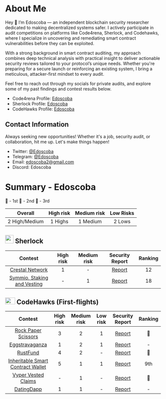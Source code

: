 # About Me
Hey 👋 I’m Edoscoba — an independent blockchain security researcher dedicated to making decentralized systems safer. I actively participate in audit competitions on platforms like Code4rena, Sherlock, and Codehawks, where I specialize in uncovering and remediating smart contract vulnerabilities before they can be exploited.

With a strong background in smart contract auditing, my approach combines deep technical analysis with practical insight to deliver actionable security reviews tailored to your protocol’s unique needs. Whether you're preparing for a secure launch or reinforcing an existing system, I bring a meticulous, attacker-first mindset to every audit.

Feel free to reach out through my socials for private audits, and explore some of my past findings and contest results below.

- Code4rena Profile: [Edoscoba](https://code4rena.com/@Edoscoba)
- Sherlock Profile: [Edoscoba](https://audits.sherlock.xyz/watson/Edoscoba)
- CodeHawks Profile: [Edoscoba](https://www.codehawks.com/profile/clokuwofs000yih08n1oqrf6d)

## Contact Information

Always seeking new opportunities! Whether it's a job, security audit, or collaboration, hit me up. Let's make things happen!

- Twitter: [@Edoscoba](https://twitter.com/edoscoba)
- Telegram: [@Edoscoba](https://t.me/Edoscoba)
- Email: [edoscoba2@gmail.com](edoscoba2@gmail.com)
- Discord: Edoscoba

# Summary - Edoscoba

🥇 - 1st
🥈 - 2nd
🥉 - 3rd

|    Overall     | High risk | Medium risk | Low Risks |
| :------------: | :-------: | :---------: | :-------: |
| 2 High/Medium  | 1 Highs   | 1  Medium   |  2 Lows   |



<!-- ## <img src="https://code4rena.com/images/c4-logo-icon.svg" width=40 height=27> Code4rena

|                                 Contest                                 | High risk | Medium risk | Low risk |                               Security Report                               | Ranking | Team Name |
| :---------------------------------------------------------------------: | :-------: | :---------: | :------: | :-------------------------------------------------------------------------: | :-----: | --------- |
|      [Ai Arena](https://code4rena.com/audits/2024-02-ai-arena#top)      |     2     |      1      |    -     |  [Report](https://github.com/code-423n4/2024-02-ai-arena-findings/issues)   |  260th  |           |
|          [Noya](https://code4rena.com/audits/2024-04-noya#top)          |     -     |      1      |    -     |   [Report](https://github.com/code-423n4/2024-04-noya-findings/issues/51)   |  109th  |           |
|         [Predy](https://code4rena.com/audits/2024-05-predy#top)         |     -     |      1      |    -     |  [Report](https://github.com/code-423n4/2024-05-predy-findings/issues/246)  |  51st   |           |
|      [ThorWallet](https://code4rena.com/audits/2025-02-thorwallet)      |     1     |      -      |    -     | [Report](https://code4rena.com/audits/2025-02-thorwallet/submissions/S-374) |   🥉    |           |
| [Next Generation](https://code4rena.com/audits/2025-01-next-generation) |     1     |      -      |    -     |                               [Coming soon]()                               |  25th   |           |
|        [Nudgexyz](https://code4rena.com/audits/2025-03-nudgexyz)        |     -     |      1      |    -     |                               [Coming soon]()                               |    -    |           | -->

## <img src="https://www.google.com/s2/favicons?sz=64&domain_url=https://audits.sherlock.xyz/" width=27 height=27> Sherlock

|                           Contest                            | High risk | Medium risk |                                         Security Report                                          | Ranking | 
| :----------------------------------------------------------: | :-------: | :---------: | :----------------------------------------------------------------------------------------------: | :-----: |
| [Crestal Network](https://audits.sherlock.xyz/contests/755) |     1     |      -      | [Report](https://github.com/sherlock-audit/2025-03-crestal-network-judging/issues/74) |   12   | 
|   [Symmio, Staking and Vesting](https://audits.sherlock.xyz/contests/838)    |     -     |      1      |                    [Report]( https://github.com/sherlock-audit/2025-03-crestal-network-judging/issues/74)                     |    18    | 


<!-- ## <img src="https://www.google.com/s2/favicons?sz=64&domain_url=https://cantina.xyz/" width=27 height=27> Cantina

|                                          Contest                                          | High risk | Medium risk |                                   Security Report                                    | Ranking | Team Name |
| :---------------------------------------------------------------------------------------: | :-------: | :---------: | :----------------------------------------------------------------------------------: | :-----: | :-------: |
| [Royco Protocol](https://cantina.xyz/code/fadb5a8f-e39c-4a6b-89f6-a03858bb8602/README.md) |     1     |      -      | [Report](https://cantina.xyz/code/fadb5a8f-e39c-4a6b-89f6-a03858bb8602/findings/411) |   83    |     -     |
 -->

<!-- ## <img src="https://res.cloudinary.com/droqoz7lg/image/upload/v1689080263/snhkgvtsidryjdtx0pce.png" width=32 height=22> CodeHawks

|                              Contest                              | High risk | Medium risk | Low risk |                                                 Security Report                                                 | Ranking | Team Name |
| :---------------------------------------------------------------: | :-------: | :---------: | :------: | :-------------------------------------------------------------------------------------------------------------: | :-----: | --------- | -->


## <img src="https://res.cloudinary.com/droqoz7lg/image/upload/v1689080263/snhkgvtsidryjdtx0pce.png" width=32 height=22> CodeHawks (First-flights)

|                              Contest                              | High risk | Medium risk | Low risk |                                                 Security Report                                                 | Ranking |
| :---------------------------------------------------------------: | :-------: | :---------: | :------: | :-------------------------------------------------------------------------------------------------------------: | :-----: 
| [Rock Paper Scissors](https://codehawks.cyfrin.io/c/2025-04-rock-paper-scissors) |     3     |      2      | 1 |   [Report](https://codehawks.cyfrin.io/c/2025-04-rock-paper-scissors/submissions?filterDone=%7B%22value%22%3A%22all%22%2C%22label%22%3A%22All%22%7D&filterJudgingValidity=%7B%22value%22%3A%22all%22%2C%22label%22%3A%22All%22%7D&filterSelectedForReport=%7B%22value%22%3A%22all%22%2C%22label%22%3A%22All%22%7D&filterSeverity=%5B%7B%22value%22%3A%22high%22%2C%22label%22%3A%22High%22%2C%22disabled%22%3Afalse%7D%2C%7B%22value%22%3A%22medium%22%2C%22label%22%3A%22Medium%22%2C%22disabled%22%3Afalse%7D%2C%7B%22value%22%3A%22low%22%2C%22label%22%3A%22Low%22%2C%22disabled%22%3Afalse%7D%2C%7B%22value%22%3A%22invalid%22%2C%22label%22%3A%22Invalid%22%2C%22disabled%22%3Afalse%7D%2C%7B%22value%22%3A%22unknown%22%2C%22label%22%3A%22Unknown%22%2C%22disabled%22%3Afalse%7D%5D&filterTags=%255B%255D&filterValidated=%7B%22value%22%3A%22all%22%2C%22label%22%3A%22All%22%7D&page=1&search=)    |     🥉     |
| [Eggstravaganza](https://codehawks.cyfrin.io/c/2025-04-eggstravaganza) |     1     |      2      | 1 |   [Report](https://codehawks.cyfrin.io/c/2025-04-eggstravaganza/submissions?filterDone=%7B%22value%22%3A%22all%22%2C%22label%22%3A%22All%22%7D&filterJudgingValidity=%7B%22value%22%3A%22all%22%2C%22label%22%3A%22All%22%7D&filterSelectedForReport=%7B%22value%22%3A%22all%22%2C%22label%22%3A%22All%22%7D&filterSeverity=%5B%7B%22value%22%3A%22high%22%2C%22label%22%3A%22High%22%2C%22disabled%22%3Afalse%7D%2C%7B%22value%22%3A%22medium%22%2C%22label%22%3A%22Medium%22%2C%22disabled%22%3Afalse%7D%2C%7B%22value%22%3A%22low%22%2C%22label%22%3A%22Low%22%2C%22disabled%22%3Afalse%7D%2C%7B%22value%22%3A%22invalid%22%2C%22label%22%3A%22Invalid%22%2C%22disabled%22%3Afalse%7D%2C%7B%22value%22%3A%22unknown%22%2C%22label%22%3A%22Unknown%22%2C%22disabled%22%3Afalse%7D%5D&filterTags=%255B%255D&filterValidated=%7B%22value%22%3A%22all%22%2C%22label%22%3A%22All%22%7D&page=1&search=)    |     -     |
| [RustFund](https://codehawks.cyfrin.io/c/2025-03-rustfund/results?lt=contest&page=1&sc=xp&sj=reward&t=leaderboard) |     4     |      2      | - |   [Report](https://codehawks.cyfrin.io/c/2025-03-rustfund/submissions?filterDone=%7B%22value%22%3A%22all%22%2C%22label%22%3A%22All%22%7D&filterJudgingValidity=%7B%22value%22%3A%22all%22%2C%22label%22%3A%22All%22%7D&filterSelectedForReport=%7B%22value%22%3A%22all%22%2C%22label%22%3A%22All%22%7D&filterSeverity=%5B%7B%22value%22%3A%22high%22%2C%22label%22%3A%22High%22%2C%22disabled%22%3Afalse%7D%2C%7B%22value%22%3A%22medium%22%2C%22label%22%3A%22Medium%22%2C%22disabled%22%3Afalse%7D%2C%7B%22value%22%3A%22low%22%2C%22label%22%3A%22Low%22%2C%22disabled%22%3Afalse%7D%2C%7B%22value%22%3A%22invalid%22%2C%22label%22%3A%22Invalid%22%2C%22disabled%22%3Afalse%7D%2C%7B%22value%22%3A%22unknown%22%2C%22label%22%3A%22Unknown%22%2C%22disabled%22%3Afalse%7D%5D&filterTags=%255B%255D&filterValidated=%7B%22value%22%3A%22all%22%2C%22label%22%3A%22All%22%7D&page=1&search=)    |     🥇    |
| [Inheritable Smart Contract Wallet](https://codehawks.cyfrin.io/c/2025-03-inheritable-smart-contract-wallet) |     5     |      1      | 1 |   [Report](https://codehawks.cyfrin.io/c/2025-03-inheritable-smart-contract-wallet/submissions?filterDone=%7B%22value%22%3A%22all%22%2C%22label%22%3A%22All%22%7D&filterJudgingValidity=%7B%22value%22%3A%22all%22%2C%22label%22%3A%22All%22%7D&filterSelectedForReport=%7B%22value%22%3A%22all%22%2C%22label%22%3A%22All%22%7D&filterSeverity=%5B%7B%22value%22%3A%22high%22%2C%22label%22%3A%22High%22%2C%22disabled%22%3Afalse%7D%2C%7B%22value%22%3A%22medium%22%2C%22label%22%3A%22Medium%22%2C%22disabled%22%3Afalse%7D%2C%7B%22value%22%3A%22low%22%2C%22label%22%3A%22Low%22%2C%22disabled%22%3Afalse%7D%2C%7B%22value%22%3A%22invalid%22%2C%22label%22%3A%22Invalid%22%2C%22disabled%22%3Afalse%7D%2C%7B%22value%22%3A%22unknown%22%2C%22label%22%3A%22Unknown%22%2C%22disabled%22%3Afalse%7D%5D&filterTags=%255B%255D&filterValidated=%7B%22value%22%3A%22all%22%2C%22label%22%3A%22All%22%7D&page=1&search=)    |     9th     |
| [Vyper Vested Claims](https://codehawks.cyfrin.io/c/2025-02-vyper-vested-claims) |     -     |      1      | - |   [Report](https://codehawks.cyfrin.io/c/2025-04-rock-paper-scissors/submissions?filterDone=%7B%22value%22%3A%22all%22%2C%22label%22%3A%22All%22%7D&filterJudgingValidity=%7B%22value%22%3A%22all%22%2C%22label%22%3A%22All%22%7D&filterSelectedForReport=%7B%22value%22%3A%22all%22%2C%22label%22%3A%22All%22%7D&filterSeverity=%5B%7B%22value%22%3A%22high%22%2C%22label%22%3A%22High%22%2C%22disabled%22%3Afalse%7D%2C%7B%22value%22%3A%22medium%22%2C%22label%22%3A%22Medium%22%2C%22disabled%22%3Afalse%7D%2C%7B%22value%22%3A%22low%22%2C%22label%22%3A%22Low%22%2C%22disabled%22%3Afalse%7D%2C%7B%22value%22%3A%22invalid%22%2C%22label%22%3A%22Invalid%22%2C%22disabled%22%3Afalse%7D%2C%7B%22value%22%3A%22unknown%22%2C%22label%22%3A%22Unknown%22%2C%22disabled%22%3Afalse%7D%5D&filterTags=%255B%255D&filterValidated=%7B%22value%22%3A%22all%22%2C%22label%22%3A%22All%22%7D&page=1&search=)    |     🥈     |
| [DatingDapp](https://codehawks.cyfrin.io/c/2025-02-datingdapp) |     1     |      1      | - |   [Report](https://codehawks.cyfrin.io/c/2025-02-datingdapp/submissions?filterDone=%7B%22value%22%3A%22all%22%2C%22label%22%3A%22All%22%7D&filterJudgingValidity=%7B%22value%22%3A%22all%22%2C%22label%22%3A%22All%22%7D&filterSelectedForReport=%7B%22value%22%3A%22all%22%2C%22label%22%3A%22All%22%7D&filterSeverity=%5B%7B%22value%22%3A%22high%22%2C%22label%22%3A%22High%22%2C%22disabled%22%3Afalse%7D%2C%7B%22value%22%3A%22medium%22%2C%22label%22%3A%22Medium%22%2C%22disabled%22%3Afalse%7D%2C%7B%22value%22%3A%22low%22%2C%22label%22%3A%22Low%22%2C%22disabled%22%3Afalse%7D%2C%7B%22value%22%3A%22invalid%22%2C%22label%22%3A%22Invalid%22%2C%22disabled%22%3Afalse%7D%2C%7B%22value%22%3A%22unknown%22%2C%22label%22%3A%22Unknown%22%2C%22disabled%22%3Afalse%7D%5D&filterTags=%255B%255D&filterValidated=%7B%22value%22%3A%22all%22%2C%22label%22%3A%22All%22%7D&page=1&search=)    |     -     |




















